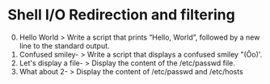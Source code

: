 # Shell  I/O Redirection and filtering
0. Hello World > Write a script that prints “Hello, World”, followed by a new line to the standard output.
1.  Confused smiley- > Write a script that displays a confused smiley "(Ôo)'.
2.  Let's display a file- > Display the content of the /etc/passwd file.
3. What about 2- > Display the content of /etc/passwd and /etc/hosts
